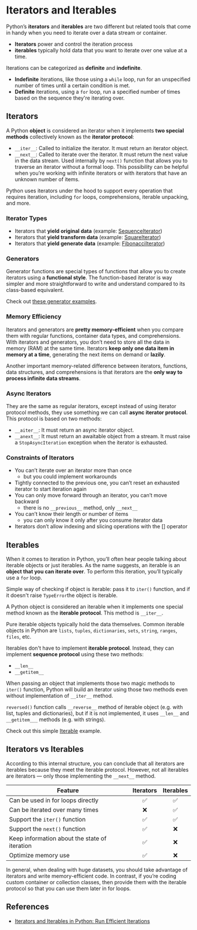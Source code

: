 # Iterators and Iterables

Python’s **iterators** and **iterables** are two different
but related tools that come in handy when you need to iterate
over a data stream or container.

- **Iterators** power and control the iteration process
- **iterables** typically hold data that you want to iterate
  over one value at a time.

Iterations can be categorized as **definite** and **indefinite**.

- **Indefinite** iterations, like those using a `while` loop, run
  for an unspecified number of times until a certain condition is
  met.
- **Definite** iterations, using a `for` loop, run a specified
  number of times based on the sequence they're iterating over.

## Iterators

A Python **object** is considered an iterator when it implements
**two special methods** collectively known as the **iterator
protocol**:

- `__iter__`: Called to initialize the iterator. It must return
  an iterator object.
- `__next__`: Called to iterate over the iterator. It must return
  the next value in the data stream. Used internally by `next()`
  function that allows you to traverse an iterator without a formal
  loop. This possibility can be helpful when you’re working with
  infinite iterators or with iterators that have an unknown number
  of items.

Python uses iterators under the hood to support every operation
that requires iteration, including `for` loops, comprehensions,
iterable unpacking, and more.

### Iterator Types

- Iterators that **yield original data** (example:
  [SequenceIterator](./iterators/sequence_iterator.py))
- Iterators that **yield transform data** (example:
  [SquareIterator](./iterators/square_iterator.py))
- Iterators that **yield generate data** (example:
  [FibonacciIterator](./iterators/fibonacci_iterator.py))

### Generators

Generator functions are special types of functions that allow you
to create iterators using a **functional style**.
The function-based iterator is way simpler and more straightforward
to write and understand compared to its class-based equivalent.

Check out [these generator examples](./iterators/generators.py).

### Memory Efficiency

Iterators and generators are **pretty memory-efficient** when you
compare them with regular functions, container data types, and
comprehensions.
With iterators and generators, you don’t need to store all the data
in memory (RAM) at the same time. Iterators **keep only one data
item in memory at a time**, generating the next items on demand or
**lazily**.

Another important memory-related difference between iterators,
functions, data structures, and comprehensions is that iterators
are the **only way to process infinite data streams**.

### Async Iterators

They are the same as regular iterators, except instead of using
iterator protocol methods, they use something we can call **async
iterator protocol**. This protocol is based on two methods:

- `__aiter__`: It must return an async iterator object.
- `__anext__`: It must return an awaitable object from a stream.
  It must raise a `StopAsyncIteration` exception when the iterator
  is exhausted.

### Constraints of Iterators

- You can’t iterate over an iterator more than once
    - but you could implement workarounds
- Tightly connected to the previous one, you can’t reset an
  exhausted iterator to start iteration again
- You can only move forward through an iterator, you can’t move
  backward
    - there is no `__previous__` method, only `__next__`
- You can’t know their length or number of items
    - you can only know it only after you consume iterator data
- Iterators don’t allow indexing and slicing operations with the
  [] operator

## Iterables

When it comes to iteration in Python, you’ll often hear people
talking about iterable objects or just iterables.
As the name suggests, an iterable is an **object that you can
iterate over**.
To perform this iteration, you’ll typically use a `for` loop.

Simple way of checking if object is iterable: pass it to `iter()`
function, and if it doesn't raise `TypeError`the object is
iterable.

A Python object is considered an iterable when it implements one
special method known as the **iterable protocol**. This method
is `__iter__`.

Pure iterable objects typically hold the data themselves.
Common iterable objects in Python are `lists`, `tuples`,
`dictionaries`, `sets`, `string`, `ranges`, `files`, etc.

Iterables don't have to implement **iterable protocol**. Instead,
they can implement **sequence protocol** using these two methods:

- `__len__`
- `__getitem__`

When passing an object that implements those two magic methods to
`iter()` function, Python will build an iterator using those two
methods even without implementation of `__iter__` method.

`reversed()` function calls `__reverse__` method of iterable
object (e.g. with list, tuples and dictionaries), but if it is
not implemented, it uses `__len__` and `__getitem___` methods
(e.g. with strings).

Check out this simple [Iterable](./iterables/iterable.py) example.

## Iterators vs Iterables

According to this internal structure, you can conclude that all
iterators are iterables because they meet the iterable protocol.
However, not all iterables are iterators — only those implementing
the `__next__` method.

| Feature                                       | Iterators                                             | Iterables                                             |
|-----------------------------------------------|-------------------------------------------------------|-------------------------------------------------------|
| Can be used in for loops directly             | <div style="text-align: center;"><span>✅</span></div> | <div style="text-align: center;"><span>✅</span></div> |
| Can be iterated over many times               | <div style="text-align: center;"><span>❌</span></div> | <div style="text-align: center;"><span>✅</span></div> | 
| Support the `iter()` function                 | <div style="text-align: center;"><span>✅</span></div> | <div style="text-align: center;"><span>✅</span></div> | 
| Support the `next()` function                 | <div style="text-align: center;"><span>✅</span></div> | <div style="text-align: center;"><span>❌</span></div> | 
| Keep information about the state of iteration | <div style="text-align: center;"><span>✅</span></div> | <div style="text-align: center;"><span>❌</span></div> | 
| Optimize memory use                           | <div style="text-align: center;"><span>✅</span></div> | <div style="text-align: center;"><span>❌</span></div> |

In general, when dealing with huge datasets, you should take
advantage of iterators and write memory-efficient code.
In contrast, if you’re coding custom container or collection
classes, then provide them with the iterable protocol so that
you can use them later in for loops.

## References

- [Iterators and Iterables in Python: Run Efficient Iterations](https://realpython.com/python-iterators-iterables/)